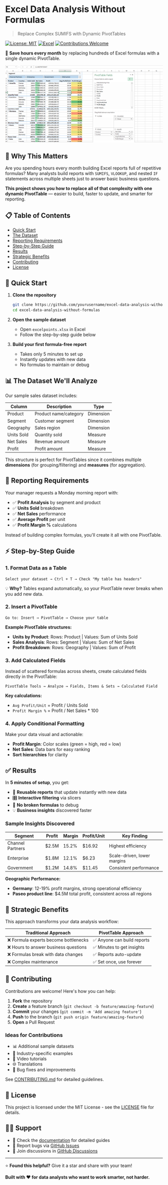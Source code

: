 # Excel Data Analysis Without Formulas

> Replace Complex SUMIFS with Dynamic PivotTables

[![License: MIT](https://img.shields.io/badge/License-MIT-yellow.svg)](https://opensource.org/licenses/MIT)
[![Excel](https://img.shields.io/badge/Excel-2016%2B-green.svg)](https://www.microsoft.com/en-us/microsoft-365/excel)
[![Contributions Welcome](https://img.shields.io/badge/contributions-welcome-brightgreen.svg?style=flat)](CONTRIBUTING.md)

🚀 **Save hours every month** by replacing hundreds of Excel formulas with a single dynamic PivotTable.

![Preview](screenshots/4.png) <!-- Add screenshot here -->

## 🌟 Why This Matters

Are you spending hours every month building Excel reports full of repetitive formulas? Many analysts build reports with `SUMIFS`, `VLOOKUP`, and nested `IF` statements across multiple sheets just to answer basic business questions.

**This project shows you how to replace all of that complexity with one dynamic PivotTable** — easier to build, faster to update, and smarter for reporting.

## 📋 Table of Contents

- [Quick Start](#-quick-start)
- [The Dataset](#-the-dataset-well-analyze)
- [Reporting Requirements](#-reporting-requirements)
- [Step-by-Step Guide](#-step-by-step-guide)
- [Results](#-results)
- [Strategic Benefits](#-strategic-benefits)
- [Contributing](#-contributing)
- [License](#-license)

## 🚀 Quick Start

1. **Clone the repository**
   ```bash
   git clone https://github.com/yourusername/excel-data-analysis-without-formulas.git
   cd excel-data-analysis-without-formulas
   ```

2. **Open the sample dataset**
   - Open `excelpoints.xlsx` in Excel
   - Follow the step-by-step guide below

3. **Build your first formula-free report**
   - Takes only 5 minutes to set up
   - Instantly updates with new data
   - No formulas to maintain or debug

## 📊 The Dataset We'll Analyze

Our sample sales dataset includes:

| Column | Description | Type |
|--------|-------------|------|
| Product | Product name/category | Dimension |
| Segment | Customer segment | Dimension |
| Geography | Sales region | Dimension |
| Units Sold | Quantity sold | Measure |
| Net Sales | Revenue amount | Measure |
| Profit | Profit amount | Measure |

This structure is perfect for PivotTables since it combines multiple **dimensions** (for grouping/filtering) and **measures** (for aggregation).

## 📑 Reporting Requirements

Your manager requests a Monday morning report with:

- ✅ **Profit Analysis** by segment and product
- ✅ **Units Sold** breakdown
- ✅ **Net Sales** performance
- ✅ **Average Profit** per unit
- ✅ **Profit Margin %** calculations

Instead of building complex formulas, you'll create it all with one PivotTable.

## ⚡ Step-by-Step Guide

### 1. Format Data as a Table
```
Select your dataset → Ctrl + T → Check "My table has headers"
```
💡 **Why?** Tables expand automatically, so your PivotTable never breaks when you add new data.

### 2. Insert a PivotTable
```
Go to: Insert → PivotTable → Choose your table
```

**Example PivotTable structures:**
- **Units by Product**: Rows: Product | Values: Sum of Units Sold
- **Sales Analysis**: Rows: Segment | Values: Sum of Net Sales
- **Profit Breakdown**: Rows: Geography | Values: Sum of Profit

### 3. Add Calculated Fields
Instead of scattered formulas across sheets, create calculated fields directly in the PivotTable:

```
PivotTable Tools → Analyze → Fields, Items & Sets → Calculated Field
```

**Key calculations:**
- `Avg Profit/Unit` = Profit / Units Sold
- `Profit Margin %` = Profit / Net Sales * 100

### 4. Apply Conditional Formatting
Make your data visual and actionable:
- **Profit Margin**: Color scales (green = high, red = low)
- **Net Sales**: Data bars for easy ranking
- **Sort hierarchies** for clarity

## ✅ Results

In **5 minutes of setup**, you get:

- 🔄 **Reusable reports** that update instantly with new data
- 🎛️ **Interactive filtering** via slicers
- 🚫 **No broken formulas** to debug
- 💡 **Business insights** discovered faster

### Sample Insights Discovered

| Segment | Profit | Margin | Profit/Unit | Key Finding |
|---------|--------|--------|-------------|-------------|
| Channel Partners | $2.5M | 15.2% | $16.92 | Highest efficiency |
| Enterprise | $1.8M | 12.1% | $6.23 | Scale-driven, lower margins |
| Government | $1.2M | 14.8% | $11.45 | Consistent performance |

**Geographic Performance:**
- **Germany**: 12-19% profit margins, strong operational efficiency
- **Paseo product line**: $4.5M total profit, consistent across all regions

## 🧠 Strategic Benefits

This approach transforms your data analysis workflow:

| Traditional Approach | PivotTable Approach |
|---------------------|-------------------|
| ❌ Formula experts become bottlenecks | ✅ Anyone can build reports |
| ❌ Hours to answer business questions | ✅ Minutes to get insights |
| ❌ Formulas break with data changes | ✅ Reports auto-update |
| ❌ Complex maintenance | ✅ Set once, use forever |


## 🤝 Contributing

Contributions are welcome! Here's how you can help:

1. **Fork** the repository
2. **Create** a feature branch (`git checkout -b feature/amazing-feature`)
3. **Commit** your changes (`git commit -m 'Add amazing feature'`)
4. **Push** to the branch (`git push origin feature/amazing-feature`)
5. **Open** a Pull Request

### Ideas for Contributions
- 📊 Additional sample datasets
- 📖 Industry-specific examples
- 🎥 Video tutorials
- 🌐 Translations
- 🐛 Bug fixes and improvements

See [CONTRIBUTING.md](CONTRIBUTING.md) for detailed guidelines.

## 📜 License

This project is licensed under the MIT License - see the [LICENSE](LICENSE) file for details.

## 🙋‍♂️ Support

- 📖 Check the [documentation](documentation/) for detailed guides
- 🐛 Report bugs via [GitHub Issues](https://github.com/yourusername/excel-data-analysis-without-formulas/issues)
- 💬 Join discussions in [GitHub Discussions](https://github.com/yourusername/excel-data-analysis-without-formulas/discussions)

---

⭐ **Found this helpful?** Give it a star and share with your team!

**Built with ❤️ for data analysts who want to work smarter, not harder.**
